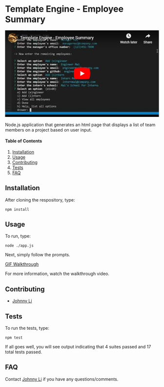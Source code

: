 # Template Engine - Employee Summary 

[![Youtube Walkthrough](fakeyoutubeembed.png)](https://www.youtube.com/watch?v=eESdQ3dbHoM)

Node.js application that generates an html page that displays a list of team members on a project based on user input.

#### Table of Contents

1. [Installation](#installation)
2. [Usage](#usage)
3. [Contributing](#contributing)
4. [Tests](#tests)
5. [FAQ](#faq)

## Installation

After cloning the respository, type: 

```
npm install
```

## Usage

To run, type: 
```
node ./app.js
```

Next, simply follow the prompts.

[GIF Walkthrough](preview.gif)

For more information, watch the walkthrough video.

## Contributing

* [Johnny Li](https://github.com/reptile18)  

## Tests

To run the tests, type:

```
npm test
```

If all goes well, you will see output indicating that 4 suites passed and 17 total tests passed.

## FAQ

Contact [Johnny Li](https://github.com/reptile18) if you have any questions/comments.
